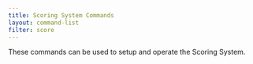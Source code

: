```yaml
---
title: Scoring System Commands
layout: command-list
filter: score
---
```


These commands can be used to setup and operate the Scoring System.
